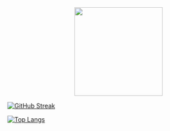 <div id="header" align="center">
  <img src="https://media.giphy.com/media/v1.Y2lkPTc5MGI3NjExZjkyZWJhMTQ5MDM3MmFiNTYxZmRhNjViMzFiZWNhODMzMTI4NWMwOSZlcD12MV9pbnRlcm5hbF9naWZzX2dpZklkJmN0PXM/juua9i2c2fA0AIp2iq/giphy.gif" width="200"/>
</div>

[![GitHub Streak](https://streak-stats.demolab.com?user=Armagidosha&theme=dark&border_radius=10&locale=ru&date_format=j%2Fn%5B%2FY%5D&mode=weekly&card_width=1000&background=65%2C000000%2C8F65EB&ring=EB5E18&fire=EB5E18&currStreakNum=EBEBEB&currStreakLabel=EB5E18)](https://git.io/streak-stats)

[![Top Langs](https://github-readme-stats.vercel.app/api/top-langs/?username=Armagidosha&layout=compact&theme=synthwave)](https://github.com/anuraghazra/github-readme-stats)
